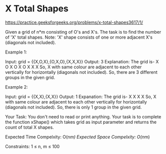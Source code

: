 # X Total Shapes


https://practice.geeksforgeeks.org/problems/x-total-shapes3617/1/


Given  a grid of n*m consisting of O's and X's. The task is to find the number of 'X' total shapes.
Note: 'X' shape consists of one or more adjacent X's (diagonals not included).
 

Example 1:

Input: grid = {{X,O,X},{O,X,O},{X,X,X}}
Output: 3
Explanation: 
The grid is-
X O X
O X O
X X X
So, X with same colour are adjacent to each 
other vertically for horizontally (diagonals 
not included). So, there are 3 different groups 
in the given grid.

Example 2:

Input: grid = {{X,X},{X,X}}
Output: 1
Expanation: 
The grid is- 
X X
X X
So, X with same colour are adjacent to each
other vertically for horizontally (diagonals
not included). So, there is only 1 group
in the given grid.
 

Your Task:
You don't need to read or print anything. Your task is to complete the function xShape() which takes grid as input parameter and returns the count of total X shapes.
 

Expected Time Compelxity: O(n*m)
Expected Space Compelxity: O(n*m)
 

Constraints:
1 ≤ n, m ≤ 100
